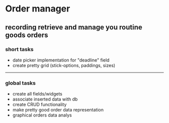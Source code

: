 # Order manager

## recording retrieve and manage you routine goods orders

### short tasks

- date picker implementation for "deadline" field
- create pretty grid (stick-options, paddings, sizes)

---

### global tasks

- create all fields/widgets
- associate inserted data with db
- create CRUD functionality
- make pretty good order data representation
- graphical orders data analys
